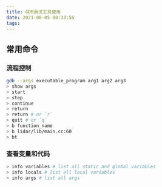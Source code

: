 ```yaml
---
title: GDB调试工具使用
date: 2021-08-05 00:33:56
tags:
---
```


## 常用命令

### 流程控制

```bash
gdb --args executable_program arg1 arg2 arg3
> show args
> start
> step
> continue
> return
> return # or `r`
> quit # or `q`
> b function_name
> b lidar/lib/main.cc:60
> bt
```

### 查看变量和代码

```bash
> info variables # list all static and global variables
> info locals # list all local variables
> info args # list all args
```

